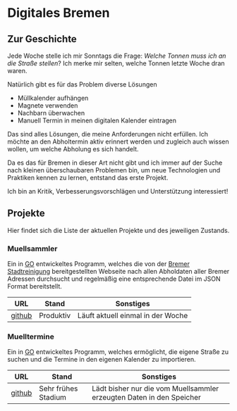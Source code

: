 # Digitales Bremen

## Zur Geschichte

Jede Woche stelle ich mir Sonntags die Frage: _Welche Tonnen muss ich an die Straße stellen_? Ich merke mir selten, 
welche Tonnen letzte Woche dran waren.  

Natürlich gibt es für das Problem diverse Lösungen

* Müllkalender aufhängen
* Magnete verwenden
* Nachbarn überwachen
* Manuell Termin in meinen digitalen Kalender eintragen

Das sind alles Lösungen, die meine Anforderungen nicht erfüllen. Ich möchte an den Abholtermin aktiv erinnert werden und 
zugleich auch wissen wollen, um welche Abholung es sich handelt.

Da es das für Bremen in dieser Art nicht gibt und ich immer auf der Suche nach kleinen überschaubaren Problemen bin, um 
neue Technologien und Praktiken kennen zu lernen, entstand das erste Projekt.

Ich bin an Kritik, Verbesserungsvorschlägen und Unterstützung interessiert! 

## Projekte

Hier findet sich die Liste der aktuellen Projekte und des jeweiligen Zustands. 

### Muellsammler

Ein in [GO](https://golang.org/) entwickeltes Programm, welches die von der 
[Bremer Stadtreinigung](https://www.die-bremer-stadtreinigung.de/) bereitgestellten Webseite nach allen Abholdaten aller
Bremer Adressen durchsucht und regelmäßig eine entsprechende Datei im JSON Format bereitstellt. 

URL | Stand | Sonstiges
--- | --- | ---
[github](https://github.com/digitalesbremen/muellsammler) | Produktiv | Läuft aktuell einmal in der Woche

### Muelltermine

Ein in [GO](https://golang.org/) entwickeltes Programm, welches ermöglicht, die eigene Straße zu suchen und die
Termine in den eigenen Kalender zu importieren.

URL | Stand | Sonstiges
--- | --- | ---
[github](https://github.com/digitalesbremen/muelltermine) | Sehr frühes Stadium | Lädt bisher nur die vom Muellsammler erzeugten Daten in den Speicher